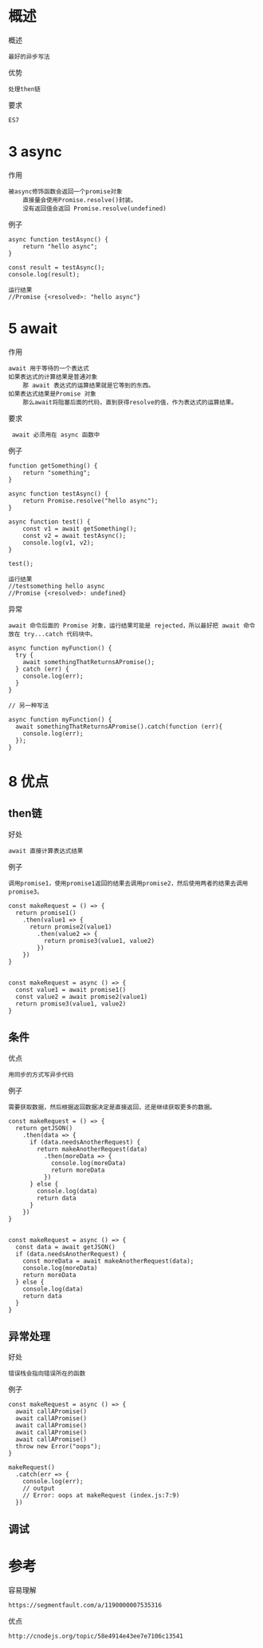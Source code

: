 
# 概述

概述

    最好的异步写法

优势

    处理then链

要求

    ES7



# 3 async 

作用

    被async修饰函数会返回一个promise对象
        直接量会使用Promise.resolve()封装。
        没有返回值会返回 Promise.resolve(undefined)

例子

    async function testAsync() {
        return "hello async";
    }
    
    const result = testAsync();
    console.log(result);
    
    运行结果
    //Promise {<resolved>: "hello async"}


# 5 await

作用

    await 用于等待的一个表达式
    如果表达式的计算结果是普通对象
        那 await 表达式的运算结果就是它等到的东西。
    如果表达式结果是Promise 对象
        那么await将阻塞后面的代码，直到获得resolve的值，作为表达式的运算结果。

要求

     await 必须用在 async 函数中
    
例子

    function getSomething() {
        return "something";
    }
    
    async function testAsync() {
        return Promise.resolve("hello async");
    }
    
    async function test() {
        const v1 = await getSomething();
        const v2 = await testAsync();
        console.log(v1, v2);
    }
    
    test();    

    运行结果
    //testsomething hello async
    //Promise {<resolved>: undefined}

异常

    await 命令后面的 Promise 对象，运行结果可能是 rejected，所以最好把 await 命令放在 try...catch 代码块中。
    
    async function myFunction() {
      try {
        await somethingThatReturnsAPromise();
      } catch (err) {
        console.log(err);
      }
    }
    
    // 另一种写法
    
    async function myFunction() {
      await somethingThatReturnsAPromise().catch(function (err){
        console.log(err);
      });
    }
    
    

# 8 优点

## then链

好处

    await 直接计算表达式结果
    
例子

    调用promise1，使用promise1返回的结果去调用promise2，然后使用两者的结果去调用promise3。
    
    const makeRequest = () => {
      return promise1()
        .then(value1 => {
          return promise2(value1)
            .then(value2 => {        
              return promise3(value1, value2)
            })
        })
    }
    
    
    const makeRequest = async () => {
      const value1 = await promise1()
      const value2 = await promise2(value1)
      return promise3(value1, value2)
    }


## 条件

优点

    用同步的方式写异步代码

例子

    需要获取数据，然后根据返回数据决定是直接返回，还是继续获取更多的数据。
    
    const makeRequest = () => {
      return getJSON()
        .then(data => {
          if (data.needsAnotherRequest) {
            return makeAnotherRequest(data)
              .then(moreData => {
                console.log(moreData)
                return moreData
              })
          } else {
            console.log(data)
            return data
          }
        })
    }
    
    
    const makeRequest = async () => {
      const data = await getJSON()
      if (data.needsAnotherRequest) {
        const moreData = await makeAnotherRequest(data);
        console.log(moreData)
        return moreData
      } else {
        console.log(data)
        return data    
      }
    }


## 异常处理

好处

    错误栈会指向错误所在的函数

例子

    const makeRequest = async () => {
      await callAPromise()
      await callAPromise()
      await callAPromise()
      await callAPromise()
      await callAPromise()
      throw new Error("oops");
    }
    
    makeRequest()
      .catch(err => {
        console.log(err);
        // output
        // Error: oops at makeRequest (index.js:7:9)
      })
      
      
## 调试

    




# 参考

容易理解

    https://segmentfault.com/a/1190000007535316

优点

    http://cnodejs.org/topic/58e4914e43ee7e7106c13541